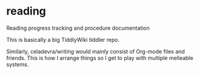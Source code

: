 # reading
Reading progress tracking and procedure documentation

This is basically a big TiddlyWiki tiddler repo.

Similarly, celadevra/writing would mainly consist of Org-mode files and friends.  This is how I arrange things so I get to play with multiple melleable systems.
